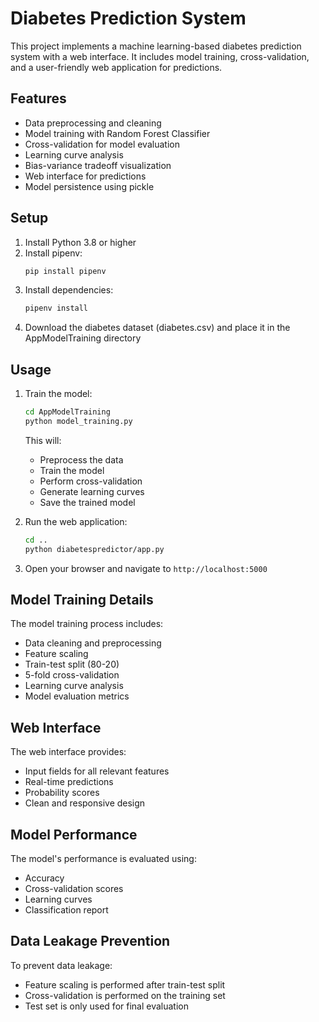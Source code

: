 # Diabetes Prediction System

This project implements a machine learning-based diabetes prediction system with a web interface. It includes model training, cross-validation, and a user-friendly web application for predictions.

## Features

- Data preprocessing and cleaning
- Model training with Random Forest Classifier
- Cross-validation for model evaluation
- Learning curve analysis
- Bias-variance tradeoff visualization
- Web interface for predictions
- Model persistence using pickle

## Setup

1. Install Python 3.8 or higher
2. Install pipenv:
   ```bash
   pip install pipenv
   ```
3. Install dependencies:
   ```bash
   pipenv install
   ```
4. Download the diabetes dataset (diabetes.csv) and place it in the AppModelTraining directory

## Usage

1. Train the model:
   ```bash
   cd AppModelTraining
   python model_training.py
   ```
   This will:
   - Preprocess the data
   - Train the model
   - Perform cross-validation
   - Generate learning curves
   - Save the trained model

2. Run the web application:
   ```bash
   cd ..
   python diabetespredictor/app.py
   ```
3. Open your browser and navigate to `http://localhost:5000`

## Model Training Details

The model training process includes:
- Data cleaning and preprocessing
- Feature scaling
- Train-test split (80-20)
- 5-fold cross-validation
- Learning curve analysis
- Model evaluation metrics

## Web Interface

The web interface provides:
- Input fields for all relevant features
- Real-time predictions
- Probability scores
- Clean and responsive design

## Model Performance

The model's performance is evaluated using:
- Accuracy
- Cross-validation scores
- Learning curves
- Classification report

## Data Leakage Prevention

To prevent data leakage:
- Feature scaling is performed after train-test split
- Cross-validation is performed on the training set
- Test set is only used for final evaluation 